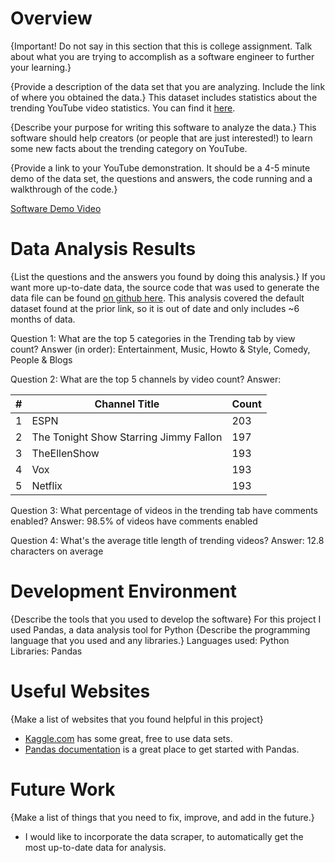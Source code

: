 # Overview

{Important!  Do not say in this section that this is college assignment.  Talk about what you are trying to accomplish as a software engineer to further your learning.}

{Provide a description of the data set that you are analyzing.  Include the link of where you obtained the data.}
This dataset includes statistics about the trending YouTube video statistics. You can find it [here](https://www.kaggle.com/datasets/datasnaek/youtube-new).

{Describe your purpose for writing this software to analyze the data.}
This software should help creators (or people that are just interested!) to learn some new facts about the trending category on YouTube.

{Provide a link to your YouTube demonstration.  It should be a 4-5 minute demo of the data set, the questions and answers, the code running and a walkthrough of the code.}

[Software Demo Video](https://youtu.be/23dAjZHkDbc)

# Data Analysis Results

{List the questions and the answers you found by doing this analysis.}
If you want more up-to-date data, the source code that was used to generate the data file can be found [on github here](https://github.com/mitchelljy/Trending-YouTube-Scraper).
This analysis covered the default dataset found at the prior link, so it is out of date and only includes ~6 months of data.

Question 1: What are the top 5 categories in the Trending tab by view count?
Answer (in order): Entertainment, Music, Howto & Style, Comedy, People & Blogs

Question 2: What are the top 5 channels by video count?
Answer:

| #  | Channel Title                          | Count |
|----|----------------------------------------|-------|
| 1  | ESPN                                   | 203   |
| 2  | The Tonight Show Starring Jimmy Fallon | 197   |
| 3  | TheEllenShow                           | 193   |
| 4  | Vox                                    | 193   |
| 5  | Netflix                                | 193   |

Question 3: What percentage of videos in the trending tab have comments enabled?
Answer: 98.5% of videos have comments enabled

Question 4: What's the average title length of trending videos?
Answer: 12.8 characters on average

# Development Environment

{Describe the tools that you used to develop the software}
For this project I used Pandas, a data analysis tool for Python
{Describe the programming language that you used and any libraries.}
Languages used: Python
Libraries: Pandas

# Useful Websites

{Make a list of websites that you found helpful in this project}

* [Kaggle.com](https://www.kaggle.com/) has some great, free to use data sets.
* [Pandas documentation](https://pandas.pydata.org/docs/index.html) is a great place to get started with Pandas.

# Future Work

{Make a list of things that you need to fix, improve, and add in the future.}

* I would like to incorporate the data scraper, to automatically get the most up-to-date data for analysis.
